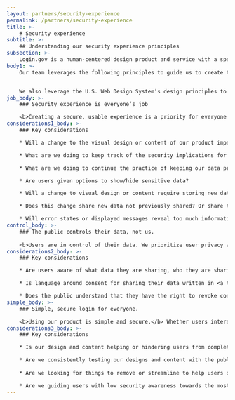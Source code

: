 ```yaml
---
layout: partners/security-experience
permalink: /partners/security-experience
title: >- 
    # Security experience
subtitle: >-
    ## Understanding our security experience principles
subsection: >-
    Login.gov is a human-centered design product and service with a specific focus on creating an optimal security experience for the public.
body1: >-
    Our team leverages the following principles to guide us to create the best security product for the public.


    We also leverage the U.S. Web Design System’s design principles to guide our work. <a target="blank" href="https://designsystem.digital.gov/design-principles/">You can read more about those on their website. <img alt="" aria-hidden="true" class="lock-image" role="img" src="/assets/img/partners/external-link.svg"></a>
job_body: >-
    ### Security experience is everyone’s job

    <b>Creating a secure, usable experience is a priority for everyone at Login.gov.</b> We are all responsible for maintaining the integrity of our products and services. We prioritize protecting the public’s data in sync with our practice of continuously improving our product. As users use Login.gov, we should ensure their security awareness is raised. We want to affect users to keep their entire digital presence secure, not just their Login.gov presence. <a target="blank" href="https://login.gov/policy/our-security-practices/">You can read more about Login.gov’s security and privacy best practices here. <img alt="" aria-hidden="true" class="lock-image" role="img" src="/assets/img/partners/external-link.svg"></a>
considerations1_body: >-
    ### Key considerations

    * Will a change to the visual design or content of our product impact the users’ understanding of the security of the product?

    * What are we doing to keep track of the security implications for any changes made to Login.gov?

    * What are we doing to continue the practice of keeping our data private?

    * Are users given options to show/hide sensitive data?

    * Will a change to visual design or content require storing new data via the server or the browser?

    * Does this change share new data not previously shared? Or share that data with a new audience?

    * Will error states or displayed messages reveal too much information and create a security risk?
control_body: >-
    ### The public controls their data, not us.
    
    <b>Users are in control of their data. We prioritize user privacy and do not profit from sharing user data.</b> Personally Identifiable Information (PII) is only shared as needed and all sensitive data is encrypted. Our encryption methods are like putting data in a safety deposit box and only users have the key. Users have the ability to share or hide sensitive information, give or revoke consent to share that data or delete that data at any time.
considerations2_body: >-
    ### Key considerations

    * Are users aware of what data they are sharing, who they are sharing it with and how it is used?

    * Is language around consent for sharing their data written in <a target="blank" href="https://www.plainlanguage.gov/">plain language <img alt="" aria-hidden="true" class="lock-image" role="img" src="/assets/img/partners/external-link.svg"></a> and <a target="blank" href="https://login.gov/accessibility/">accessible <img alt="" aria-hidden="true" class="lock-image" role="img" src="/assets/img/partners/external-link.svg"></a>?

    * Does the public understand that they have the right to revoke consent of the sharing of their data?
simple_body: >-
    ### Simple, secure login for everyone.

    <b>Using our product is simple and secure.</b> Whether users interact with our product once or multiple times a day, their experience with Login.gov will be seamless. Design and content facilitates ease of use and allows users to focus on the task they are trying to complete with our partner agencies.
considerations3_body: >-
    ### Key considerations

    * Is our design and content helping or hindering users from completing the task at hand?

    * Are we consistently testing our designs and content with the public?
    
    * Are we looking for things to remove or streamline to help users quickly get on their way to the partner site?

    * Are we guiding users with low security awareness towards the most secure options?
---
```

